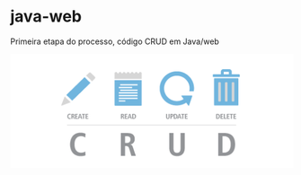 # java-web
Primeira etapa do processo, código CRUD em Java/web

![CRUD](https://github.com/Biz1999/java-web/blob/main/java-web-9/WebContent/images/CRUD.png)
